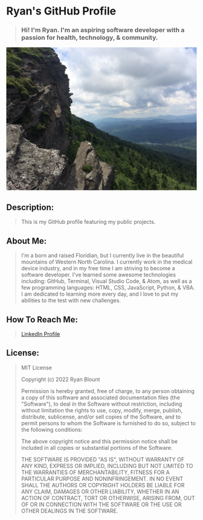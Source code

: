 # Ryan's GitHub Profile

> ### Hi! I'm Ryan. I'm an aspiring software developer with a passion for health, technology, & community.

![Grandfather Mountain](Images/Grandfather_Mountain.png "Grandfather Mountain")

## Description:

> This is my GitHub profile featuring my public projects.

## **About Me:**

> I'm a born and raised Floridian, but I currently live in the beautiful mountains of Western North Carolina. I currently work in the medical device industry, and in my free time I am striving to become a software developer. I've learned some awesome technologies including: GitHub, Terminal, Visual Studio Code, & Atom, as well as a few programming languages: HTML, CSS, JavaScript, Python, & VBA. I am dedicated to learning more every day, and I love to put my abilities to the test with new challenges.

## **How To Reach Me:**
  
> [LinkedIn Profile](https://linkedin.com/in/ryan-blount-6a9758230)  

## **License:**

> MIT License
>
> Copyright (c) 2022 Ryan Blount
>
> Permission is hereby granted, free of charge, to any person obtaining a copy
> of this software and associated documentation files (the "Software"), to deal
> in the Software without restriction, including without limitation the rights
> to use, copy, modify, merge, publish, distribute, sublicense, and/or sell
> copies of the Software, and to permit persons to whom the Software is
> furnished to do so, subject to the following conditions:
>
> The above copyright notice and this permission notice shall be included in all
> copies or substantial portions of the Software.
>
> THE SOFTWARE IS PROVIDED "AS IS", WITHOUT WARRANTY OF ANY KIND, EXPRESS OR
> IMPLIED, INCLUDING BUT NOT LIMITED TO THE WARRANTIES OF MERCHANTABILITY,
> FITNESS FOR A PARTICULAR PURPOSE AND NONINFRINGEMENT. IN NO EVENT SHALL THE
> AUTHORS OR COPYRIGHT HOLDERS BE LIABLE FOR ANY CLAIM, DAMAGES OR OTHER
> LIABILITY, WHETHER IN AN ACTION OF CONTRACT, TORT OR OTHERWISE, ARISING FROM,
> OUT OF OR IN CONNECTION WITH THE SOFTWARE OR THE USE OR OTHER DEALINGS IN THE
> SOFTWARE.
